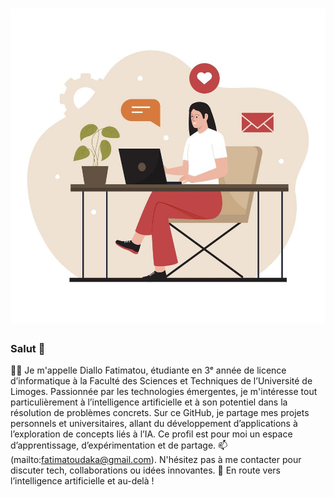 # ![Fatimatou](https://github.com/Fatimatou-DIALLO-87/Fatimatou-DIALLO-87/blob/main/baniere.jpg)

### Salut 👋

👩‍💻 Je m'appelle Diallo Fatimatou, étudiante en 3ᵉ année de licence d’informatique à la Faculté des Sciences et Techniques de l’Université de Limoges.
Passionnée par les technologies émergentes, je m'intéresse tout particulièrement à l’intelligence artificielle et à son potentiel dans la résolution de problèmes concrets.
Sur ce GitHub, je partage mes projets personnels et universitaires, allant du développement d’applications à l’exploration de concepts liés à l’IA.
Ce profil est pour moi un espace d’apprentissage, d’expérimentation et de partage.
📫 (mailto:fatimatoudaka@gmail.com). N'hésitez pas à me contacter pour discuter tech, collaborations ou idées innovantes.
🚀 En route vers l’intelligence artificielle et au-delà ! 

